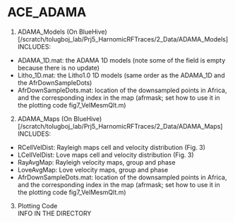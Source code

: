 # ACE_ADAMA

1. ADAMA_Models (On BlueHive) [/scratch/tolugboj_lab/Prj5_HarnomicRFTraces/2_Data/ADAMA_Models] <br>
INCLUDES: 
* ADAMA_1D.mat: the ADAMA 1D models (note some of the field is empty because there is no update)
* Litho_1D.mat: the Litho1.0 1D models (same order as the ADAMA_1D and the AfrDownSampleDots)
* AfrDownSampleDots.mat: location of the downsampled points in Africa, and the corresponding index in the map (afrmask; set how to use it in the plotting code fig7_VelMesmQlt.m) 

2. ADAMA_Maps  (On BlueHive) [/scratch/tolugboj_lab/Prj5_HarnomicRFTraces/2_Data/ADAMA_Maps] <br>
INCLUDES: 
* RCellVelDist: Rayleigh maps cell and velocity distribution (Fig. 3)
* LCellVelDist: Love maps cell and velocity distribution (Fig. 3)
* RayAvgMap: Rayleigh velocity maps, group and phase
* LoveAvgMap: Love velocity maps, group and phase
* AfrDownSampleDots.mat: location of the downsampled points in Africa, and the corresponding index in the map (afrmask; set how to use it in the plotting code fig7_VelMesmQlt.m) 

3. Plotting Code <br>
INFO IN THE DIRECTORY
